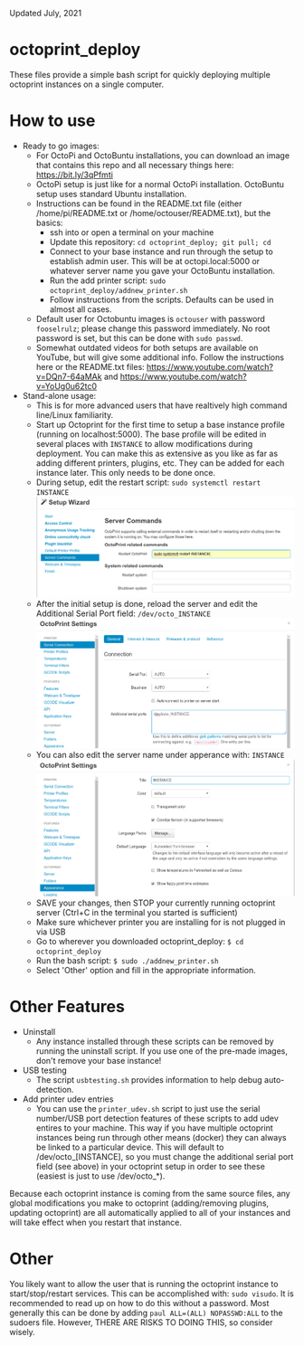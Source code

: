 Updated July, 2021
# octoprint_deploy
These files provide a simple bash script for quickly deploying multiple octoprint instances on a single computer.

# How to use
* Ready to go images:
  * For OctoPi and OctoBuntu installations, you can download an image that contains this repo and all necessary things here: https://bit.ly/3qPfmti
  * OctoPi setup is just like for a normal OctoPi installation. OctoBuntu setup uses standard Ubuntu installation.
  * Instructions can be found in the README.txt file (either /home/pi/README.txt or /home/octouser/README.txt), but the basics:
  	* ssh into or open a terminal on your machine
  	* Update this repository: `cd octoprint_deploy; git pull; cd`
  	* Connect to your base instance and run through the setup to establish admin user. This will be at octopi.local:5000 or whatever server name you gave your OctoBuntu installation. 
  	* Run the add printer script: `sudo octoprint_deploy/addnew_printer.sh`
  	* Follow instructions from the scripts. Defaults can be used in almost all cases.
  * Default user for Octobuntu images is `octouser` with password `fooselrulz`; please change this password immediately. No root password is set, but this can be done with `sudo passwd`.
  * Somewhat outdated videos for both setups are available on YouTube, but will give some additional info. Follow the instructions here or the README.txt files: https://www.youtube.com/watch?v=DQn7-64aMAk and https://www.youtube.com/watch?v=YoUg0u62tc0
* Stand-alone usage:
  * This is for more advanced users that have realtively high command line/Linux familiarity.
  * Start up Octoprint for the first time to setup a base instance profile (running on localhost:5000). The base profile will be edited in several places with `INSTANCE` to allow modifications during deployment. You can make this as extensive as you like as far as adding different printers, plugins, etc. They can be added for each instance later. This only needs to be done once.
  * During setup, edit the restart script: `sudo systemctl restart INSTANCE`
![alt text](/deploy_01.png)
  * After the initial setup is done, reload the server and edit the Additional Serial Port field: `/dev/octo_INSTANCE`
![alt text](/deploy_02.png)
  * You can also edit the server name under apperance with: `INSTANCE`
![alt text](/deploy_03.png)
  * SAVE your changes, then STOP your currently running octoprint server (Ctrl+C in the terminal you started is sufficient)
  * Make sure whichever printer you are installing for is not plugged in via USB
  * Go to wherever you downloaded octoprint_deploy: `$ cd octoprint_deploy`
  * Run the bash script: `$ sudo ./addnew_printer.sh`
  * Select 'Other' option and fill in the appropriate information.

# Other Features
* Uninstall
  * Any instance installed through these scripts can be removed by running the uninstall script. If you use one of the pre-made images, don't remove your base instance!
* USB testing
  * The script `usbtesting.sh` provides information to help debug auto-detection.
* Add printer udev entries
  * You can use the `printer_udev.sh` script to just use the serial number/USB port detection features of these scripts to add udev entires to your machine. This way if you have multiple octoprint instances being run through other means (docker) they can always be linked to a particular device. This will default to /dev/octo_[INSTANCE], so you must change the additional serial port field (see above) in your octoprint setup in order to see these (easiest is just to use /dev/octo_*).

Because each octoprint instance is coming from the same source files, any global modifications you make to octoprint (adding/removing plugins, updating octoprint) are all automatically applied to all of your instances and will take effect when you restart that instance.

# Other
You likely want to allow the user that is running the octoprint instance to start/stop/restart services. This can be accomplished with: `sudo visudo`. It is recommended to read up on how to do this without a password. Most generally this can be done by adding `paul ALL=(ALL) NOPASSWD:ALL` to the sudoers file. However, THERE ARE RISKS TO DOING THIS, so consider wisely.
